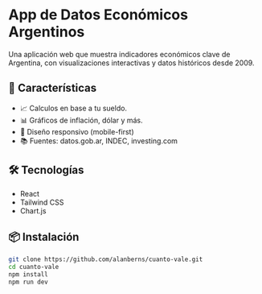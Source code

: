 # App de Datos Económicos Argentinos

Una aplicación web que muestra indicadores económicos clave de Argentina, con visualizaciones interactivas y datos históricos desde 2009.

## 🚀 Características

- 📈 Calculos en base a tu sueldo.
- 📊 Gráficos de inflación, dólar y más.
- 📱 Diseño responsivo (mobile-first)
- 📚 Fuentes: datos.gob.ar, INDEC, investing.com

## 🛠️ Tecnologías

- React
- Tailwind CSS
- Chart.js 

## 📦 Instalación

```bash
git clone https://github.com/alanberns/cuanto-vale.git
cd cuanto-vale
npm install
npm run dev
